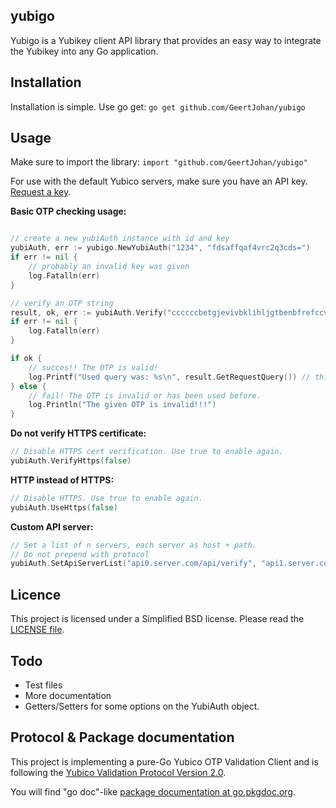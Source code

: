 
## yubigo

Yubigo is a Yubikey client API library that provides an easy way to integrate the Yubikey into any Go application.

## Installation

Installation is simple. Use go get:
`go get github.com/GeertJohan/yubigo`

## Usage

Make sure to import the library: `import "github.com/GeertJohan/yubigo"`

For use with the default Yubico servers, make sure you have an API key. [Request a key][getapikey].

**Basic OTP checking usage:**
```go

// create a new yubiAuth instance with id and key
yubiAuth, err := yubigo.NewYubiAuth("1234", "fdsaffqaf4vrc2q3cds=")
if err != nil {
	// probably an invalid key was given
	log.Fatalln(err)
}

// verify an OTP string
result, ok, err := yubiAuth.Verify("ccccccbetgjevivbklihljgtbenbfrefccveiglnjfbc")
if err != nil {
	log.Fatalln(err)
}

if ok {
	// succes!! The OTP is valid!
	log.Printf("Used query was: %s\n", result.GetRequestQuery()) // this query string includes the url of the api-server that responded first.
} else {
	// fail! The OTP is invalid or has been used before.
	log.Println("The given OTP is invalid!!!")
}
```


**Do not verify HTTPS certificate:**
```go
// Disable HTTPS cert verification. Use true to enable again.
yubiAuth.VerifyHttps(false)
```


**HTTP instead of HTTPS:**
```go
// Disable HTTPS. Use true to enable again.
yubiAuth.UseHttps(false)
```


**Custom API server:**
```go
// Set a list of n servers, each server as host + path. 
// Do not prepend with protocol
yubiAuth.SetApiServerList("api0.server.com/api/verify", "api1.server.com/api/verify", "otherserver.com/api/verify")
```

## Licence

This project is licensed under a Simplified BSD license. Please read the [LICENSE file][license].


## Todo
 - Test files
 - More documentation
 - Getters/Setters for some options on the YubiAuth object.

## Protocol & Package documentation

This project is implementing a pure-Go Yubico OTP Validation Client and is following the [Yubico Validation Protocol Version 2.0][validationProtocolV20].

You will find "go doc"-like [package documentation at go.pkgdoc.org][pkgdoc].


 [license]: https://github.com/GeertJohan/yubigo/blob/master/LICENSE
 [getapikey]: https://upgrade.yubico.com/getapikey/
 [pkgdoc]: http://go.pkgdoc.org/github.com/GeertJohan/yubigo
 [validationProtocolV20]: http://code.google.com/p/yubikey-val-server-php/wiki/ValidationProtocolV20